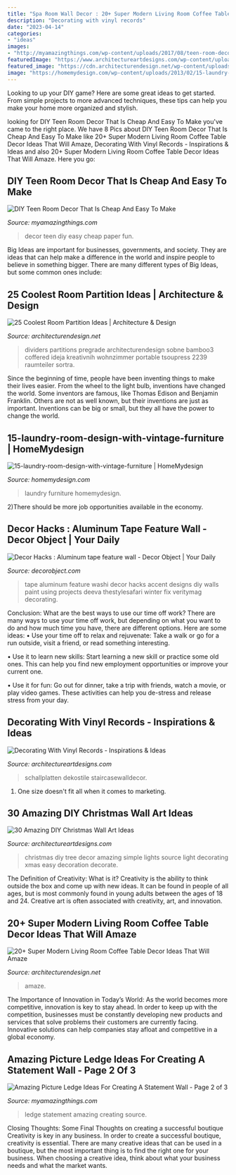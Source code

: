 ```yaml
---
title: "Spa Room Wall Decor : 20+ Super Modern Living Room Coffee Table Decor Ideas That Will Amaze"
description: "Decorating with vinyl records"
date: "2023-04-14"
categories:
- "ideas"
images:
- "http://myamazingthings.com/wp-content/uploads/2017/08/teen-room-decor-2.jpg"
featuredImage: "https://www.architectureartdesigns.com/wp-content/uploads/2020/06/6-27-630x866.jpg"
featured_image: "https://cdn.architecturendesign.net/wp-content/uploads/2015/11/AD-03-warm-candle-lighted-home-decor.jpg"
image: "https://homemydesign.com/wp-content/uploads/2013/02/15-laundry-room-design-with-vintage-furniture.jpg"
---
```



Looking to up your DIY game? Here are some great ideas to get started. From simple projects to more advanced techniques, these tips can help you make your home more organized and stylish.

	

		
looking for DIY Teen Room Decor That Is Cheap And Easy To Make you've came to the right place. We have 8 Pics about DIY Teen Room Decor That Is Cheap And Easy To Make like 20+ Super Modern Living Room Coffee Table Decor Ideas That Will Amaze, Decorating With Vinyl Records - Inspirations &amp; Ideas and also 20+ Super Modern Living Room Coffee Table Decor Ideas That Will Amaze. Here you go:
		
    
## DIY Teen Room Decor That Is Cheap And Easy To Make

<img loading=lazy src="http://myamazingthings.com/wp-content/uploads/2017/08/teen-room-decor-2.jpg" onerror="this.onerror=null;this.src='https://tse2.mm.bing.net/th?id=OIP.xMoLQ4N49Rz31OvP63trkAHaLH&amp;pid=15.1';" alt="DIY Teen Room Decor That Is Cheap And Easy To Make">

_Source: myamazingthings.com_

>decor teen diy easy cheap paper fun. 

	

Big Ideas are important for businesses, governments, and society. They are ideas that can help make a difference in the world and inspire people to believe in something bigger. There are many different types of Big Ideas, but some common ones include: 

    
## 25 Coolest Room Partition Ideas | Architecture &amp; Design

<img loading=lazy src="https://cdn.architecturendesign.net/wp-content/uploads/2014/08/2239.jpg" onerror="this.onerror=null;this.src='https://tse1.mm.bing.net/th?id=OIP.ecpa_7Gskj2Q6siJYP2MYQAAAA&amp;pid=15.1';" alt="25 Coolest Room Partition Ideas | Architecture &amp; Design">

_Source: architecturendesign.net_

>dividers partitions pregrade architecturendesign sobne bamboo3 coffered ideja kreativnih wohnzimmer portable tsoupress 2239 raumteiler sortra. 

	

Since the beginning of time, people have been inventing things to make their lives easier. From the wheel to the light bulb, inventions have changed the world. Some inventors are famous, like Thomas Edison and Benjamin Franklin. Others are not as well known, but their inventions are just as important. Inventions can be big or small, but they all have the power to change the world.

    
## 15-laundry-room-design-with-vintage-furniture | HomeMydesign

<img loading=lazy src="https://homemydesign.com/wp-content/uploads/2013/02/15-laundry-room-design-with-vintage-furniture.jpg" onerror="this.onerror=null;this.src='https://tse2.mm.bing.net/th?id=OIP.2GiR4-DKOs-y2HNhh3JhigHaK7&amp;pid=15.1';" alt="15-laundry-room-design-with-vintage-furniture | HomeMydesign">

_Source: homemydesign.com_

>laundry furniture homemydesign. 

	

2)There should be more job opportunities available in the economy. 

    
## Decor Hacks : Aluminum Tape Feature Wall - Decor Object | Your Daily

<img loading=lazy src="https://decorobject.com/wp-content/uploads/2017/10/decor-hacks-aluminum-tape-feature-wall.jpg" onerror="this.onerror=null;this.src='https://tse4.mm.bing.net/th?id=OIP.cbWLFFFI-wqstWbfTqLLawHaJ3&amp;pid=15.1';" alt="Decor Hacks : Aluminum tape feature wall - Decor Object | Your Daily">

_Source: decorobject.com_

>tape aluminum feature washi decor hacks accent designs diy walls paint using projects deeva thestylesafari winter fix veritymag decorating. 

	

Conclusion: What are the best ways to use our time off work?
There are many ways to use your time off work, but depending on what you want to do and how much time you have, there are different options. Here are some ideas: 
• Use your time off to relax and rejuvenate: Take a walk or go for a run outside, visit a friend, or read something interesting. 

• Use it to learn new skills: Start learning a new skill or practice some old ones. This can help you find new employment opportunities or improve your current one. 

• Use it for fun: Go out for dinner, take a trip with friends, watch a movie, or play video games. These activities can help you de-stress and release stress from your day.

    
## Decorating With Vinyl Records - Inspirations &amp; Ideas

<img loading=lazy src="https://www.architectureartdesigns.com/wp-content/uploads/2020/06/6-27-630x866.jpg" onerror="this.onerror=null;this.src='https://tse4.mm.bing.net/th?id=OIP.n1v2JwN-UNJEQDtsS8KPswHaKL&amp;pid=15.1';" alt="Decorating With Vinyl Records - Inspirations &amp; Ideas">

_Source: architectureartdesigns.com_

>schallplatten dekostile staircasewalldecor. 

	

1. One size doesn't fit all when it comes to marketing.

    
## 30 Amazing DIY Christmas Wall Art Ideas

<img loading=lazy src="http://www.architectureartdesigns.com/wp-content/uploads/2013/12/279.jpg" onerror="this.onerror=null;this.src='https://tse2.mm.bing.net/th?id=OIP.pxCklbhJccB7Cpjmo_G9SwAAAA&amp;pid=15.1';" alt="30 Amazing DIY Christmas Wall Art Ideas">

_Source: architectureartdesigns.com_

>christmas diy tree decor amazing simple lights source light decorating xmas easy decoration decorate. 

	

The Definition of Creativity: What is it?
Creativity is the ability to think outside the box and come up with new ideas. It can be found in people of all ages, but is most commonly found in young adults between the ages of 18 and 24. Creative art is often associated with creativity, art, and innovation.

    
## 20+ Super Modern Living Room Coffee Table Decor Ideas That Will Amaze

<img loading=lazy src="https://cdn.architecturendesign.net/wp-content/uploads/2015/11/AD-03-warm-candle-lighted-home-decor.jpg" onerror="this.onerror=null;this.src='https://tse1.mm.bing.net/th?id=OIP.U2GCJjcjYH24KabN9h4EuwHaLH&amp;pid=15.1';" alt="20+ Super Modern Living Room Coffee Table Decor Ideas That Will Amaze">

_Source: architecturendesign.net_

>amaze. 

	

The Importance of Innovation in Today’s World:
As the world becomes more competitive, innovation is key to stay ahead. In order to keep up with the competition, businesses must be constantly developing new products and services that solve problems their customers are currently facing. Innovative solutions can help companies stay afloat and competitive in a global economy.

    
## Amazing Picture Ledge Ideas For Creating A Statement Wall - Page 2 Of 3

<img loading=lazy src="http://myamazingthings.com/wp-content/uploads/2017/11/picture-ledge-8.png" onerror="this.onerror=null;this.src='https://tse4.mm.bing.net/th?id=OIP.LyQ3S8lWwuxkbIGhGRiXLgHaLH&amp;pid=15.1';" alt="Amazing Picture Ledge Ideas For Creating A Statement Wall - Page 2 of 3">

_Source: myamazingthings.com_

>ledge statement amazing creating source. 

	

Closing Thoughts: Some Final Thoughts on creating a successful boutique
Creativity is key in any business. In order to create a successful boutique, creativity is essential. There are many creative ideas that can be used in a boutique, but the most important thing is to find the right one for your business. When choosing a creative idea, think about what your business needs and what the market wants.

